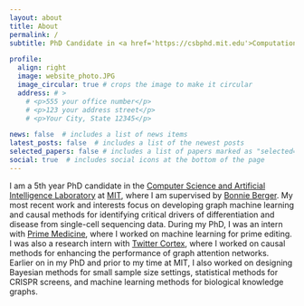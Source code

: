 ```yaml
---
layout: about
title: About
permalink: /
subtitle: PhD Candidate in <a href='https://csbphd.mit.edu'>Computational and Systems Biology</a> at <a href='https://www.csail.mit.edu'>MIT CSAIL</a> 

profile:
  align: right
  image: website_photo.JPG
  image_circular: true # crops the image to make it circular
  address: # >
    # <p>555 your office number</p>
    # <p>123 your address street</p>
    # <p>Your City, State 12345</p>

news: false  # includes a list of news items
latest_posts: false  # includes a list of the newest posts
selected_papers: false # includes a list of papers marked as "selected={true}"
social: true  # includes social icons at the bottom of the page
---
```


I am a 5th year PhD candidate in the <a href='https://www.csail.mit.edu'>Computer Science and Artificial Intelligence Laboratory</a> at <a href='https://www.mit.edu'>MIT</a>, where I am supervised by <a href='http://people.csail.mit.edu/bab/'>Bonnie Berger</a>. My most recent work and interests focus on developing graph machine learning and causal methods for identifying critical drivers of differentiation and disease from single-cell sequencing data. During my PhD, I was an intern with <a href='http://primemedicine.com'>Prime Medicine</a>, where I worked on machine learning for prime editing. I was also a research intern with <a href='https://cortex.twitter.com'>Twitter Cortex</a>, where I worked on causal methods for enhancing the performance of graph attention networks. Earlier on in my PhD and prior to my time at MIT, I also worked on designing Bayesian methods for small sample size settings, statistical methods for CRISPR screens, and machine learning methods for biological knowledge graphs. 
